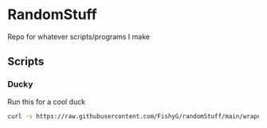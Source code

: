 # RandomStuff
Repo for whatever scripts/programs I make

## Scripts
### Ducky
Run this for a cool duck
```bash
curl -s https://raw.githubusercontent.com/FishyG/randomStuff/main/wraper.sh | bash
```

